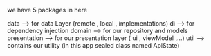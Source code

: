 we have 5 packages in here

data --> for data Layer (remote , local , implementations)
di --> for dependency injection
domain --> for our repository and models
presentation --> for our presentation layer ( ui , viewModel ,...)
util --> contains our utility (in this app sealed class named ApiState)